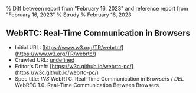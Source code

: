 % Diff between report from "February 16, 2023" and reference report from "February 16, 2023"
% Strudy
% February 16, 2023

## WebRTC: Real-Time Communication in Browsers

- Initial URL: [https://www.w3.org/TR/webrtc/](https://www.w3.org/TR/webrtc/)
- Crawled URL: [undefined](undefined)
- Editor's Draft: [https://w3c.github.io/webrtc-pc/](https://w3c.github.io/webrtc-pc/)
- Spec title: *INS* WebRTC: Real-Time Communication in Browsers / *DEL* WebRTC 1.0: Real-Time Communication Between Browsers



